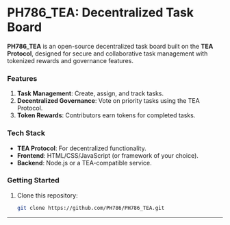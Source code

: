 # PH786_TEA: Decentralized Task Board

**PH786_TEA** is an open-source decentralized task board built on the **TEA Protocol**, designed for secure and collaborative task management with tokenized rewards and governance features.

### Features
1. **Task Management**: Create, assign, and track tasks.
2. **Decentralized Governance**: Vote on priority tasks using the TEA Protocol.
3. **Token Rewards**: Contributors earn tokens for completed tasks.

### Tech Stack
- **TEA Protocol**: For decentralized functionality.
- **Frontend**: HTML/CSS/JavaScript (or framework of your choice).
- **Backend**: Node.js or a TEA-compatible service.

### Getting Started
1. Clone this repository:
   ```bash
   git clone https://github.com/PH786/PH786_TEA.git


---


